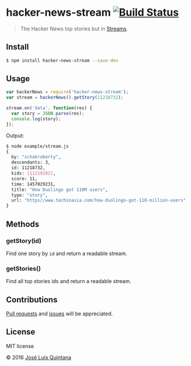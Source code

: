 # hacker-news-stream [![Build Status](https://travis-ci.org/joseluisq/hacker-news-stream.svg?branch=master)](https://travis-ci.org/joseluisq/hacker-news-stream)
> The Hacker News top stories but in [Streams](https://nodejs.org/api/stream.html).

## Install

```sh
$ npm install hacker-news-stream --save-dev
```

## Usage

```js
var hackerNews = require('hacker-news-stream');
var stream = hackerNews().getStory(11218732);

stream.on('data', function(res) {
  var story = JSON.parse(res);
  console.log(story);
});
```

Output:

```sh
$ node example/stream.js
{
  by: "schakraberty",
  descendants: 3,
  id: 11218732,
  kids: [11219282],
  score: 11,
  time: 1457029231,
  title: "How Duolingo got 110M users",
  type: "story",
  url: "https//www.techinasia.com/how-duolingo-got-110-million-users"
}
```

## Methods

### getStory(id)
Find one story by `id` and return a readable stream.

### getStories()
Find all top stories ids and return a readable stream.

## Contributions
[Pull requests](https://github.com/joseluisq/hacker-news-stream/pulls) and [issues](https://github.com/joseluisq/hacker-news-stream/issues) will be appreciated.

## License
MIT license

© 2016 [José Luis Quintana](http://git.io/joseluisq)
